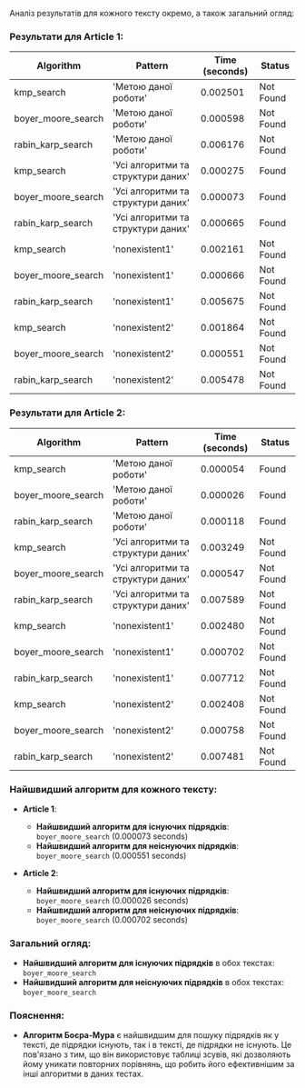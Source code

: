Аналіз результатів для кожного тексту окремо, а також загальний огляд:

### Результати для Article 1:

| Algorithm           | Pattern                                | Time (seconds) | Status      |
|---------------------|----------------------------------------|----------------|-------------|
| kmp_search          | 'Метою даної роботи'                   | 0.002501       | Not Found   |
| boyer_moore_search  | 'Метою даної роботи'                   | 0.000598       | Not Found   |
| rabin_karp_search   | 'Метою даної роботи'                   | 0.006176       | Not Found   |
| kmp_search          | 'Усі алгоритми та структури даних'     | 0.000275       | Found       |
| boyer_moore_search  | 'Усі алгоритми та структури даних'     | 0.000073       | Found       |
| rabin_karp_search   | 'Усі алгоритми та структури даних'     | 0.000665       | Found       |
| kmp_search          | 'nonexistent1'                         | 0.002161       | Not Found   |
| boyer_moore_search  | 'nonexistent1'                         | 0.000666       | Not Found   |
| rabin_karp_search   | 'nonexistent1'                         | 0.005675       | Not Found   |
| kmp_search          | 'nonexistent2'                         | 0.001864       | Not Found   |
| boyer_moore_search  | 'nonexistent2'                         | 0.000551       | Not Found   |
| rabin_karp_search   | 'nonexistent2'                         | 0.005478       | Not Found   |

### Результати для Article 2:

| Algorithm           | Pattern                                | Time (seconds) | Status      |
|---------------------|----------------------------------------|----------------|-------------|
| kmp_search          | 'Метою даної роботи'                   | 0.000054       | Found       |
| boyer_moore_search  | 'Метою даної роботи'                   | 0.000026       | Found       |
| rabin_karp_search   | 'Метою даної роботи'                   | 0.000118       | Found       |
| kmp_search          | 'Усі алгоритми та структури даних'     | 0.003249       | Not Found   |
| boyer_moore_search  | 'Усі алгоритми та структури даних'     | 0.000547       | Not Found   |
| rabin_karp_search   | 'Усі алгоритми та структури даних'     | 0.007589       | Not Found   |
| kmp_search          | 'nonexistent1'                         | 0.002480       | Not Found   |
| boyer_moore_search  | 'nonexistent1'                         | 0.000702       | Not Found   |
| rabin_karp_search   | 'nonexistent1'                         | 0.007712       | Not Found   |
| kmp_search          | 'nonexistent2'                         | 0.002408       | Not Found   |
| boyer_moore_search  | 'nonexistent2'                         | 0.000758       | Not Found   |
| rabin_karp_search   | 'nonexistent2'                         | 0.007481       | Not Found   |

### Найшвидший алгоритм для кожного тексту:

- **Article 1**:
  - **Найшвидший алгоритм для існуючих підрядків**: `boyer_moore_search` (0.000073 seconds)
  - **Найшвидший алгоритм для неіснуючих підрядків**: `boyer_moore_search` (0.000551 seconds)

- **Article 2**:
  - **Найшвидший алгоритм для існуючих підрядків**: `boyer_moore_search` (0.000026 seconds)
  - **Найшвидший алгоритм для неіснуючих підрядків**: `boyer_moore_search` (0.000702 seconds)

### Загальний огляд:

- **Найшвидший алгоритм для існуючих підрядків** в обох текстах: `boyer_moore_search`
- **Найшвидший алгоритм для неіснуючих підрядків** в обох текстах: `boyer_moore_search`

### Пояснення:

- **Алгоритм Боєра-Мура** є найшвидшим для пошуку підрядків як у тексті, де підрядки існують, так і в тексті, де підрядки не існують. Це пов'язано з тим, що він використовує таблиці зсувів, які дозволяють йому уникати повторних порівнянь, що робить його ефективнішим за інші алгоритми в даних тестах.